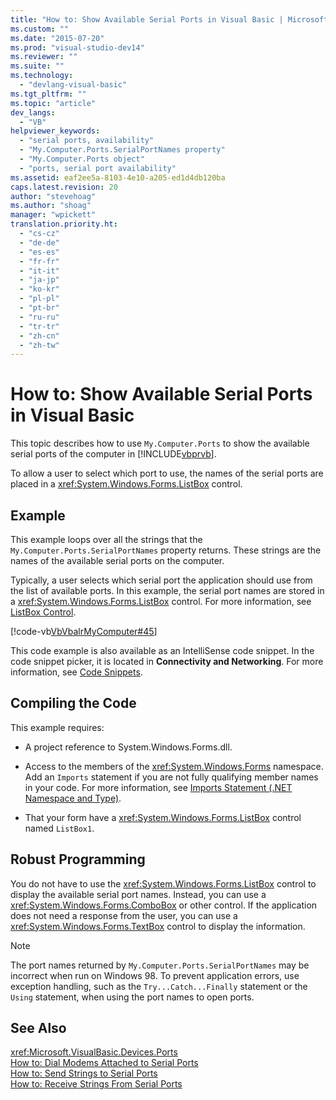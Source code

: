 ```yaml
---
title: "How to: Show Available Serial Ports in Visual Basic | Microsoft Docs"
ms.custom: ""
ms.date: "2015-07-20"
ms.prod: "visual-studio-dev14"
ms.reviewer: ""
ms.suite: ""
ms.technology: 
  - "devlang-visual-basic"
ms.tgt_pltfrm: ""
ms.topic: "article"
dev_langs: 
  - "VB"
helpviewer_keywords: 
  - "serial ports, availability"
  - "My.Computer.Ports.SerialPortNames property"
  - "My.Computer.Ports object"
  - "ports, serial port availability"
ms.assetid: eaf2ee5a-8103-4e10-a205-ed1d4db120ba
caps.latest.revision: 20
author: "stevehoag"
ms.author: "shoag"
manager: "wpickett"
translation.priority.ht: 
  - "cs-cz"
  - "de-de"
  - "es-es"
  - "fr-fr"
  - "it-it"
  - "ja-jp"
  - "ko-kr"
  - "pl-pl"
  - "pt-br"
  - "ru-ru"
  - "tr-tr"
  - "zh-cn"
  - "zh-tw"
---
```

# How to: Show Available Serial Ports in Visual Basic
This topic describes how to use `My.Computer.Ports` to show the available serial ports of the computer in [!INCLUDE[vbprvb](../../../../csharp/programming-guide/concepts/linq/includes/vbprvb_md.md)].  
  
 To allow a user to select which port to use, the names of the serial ports are placed in a <xref:System.Windows.Forms.ListBox> control.  
  
## Example  
 This example loops over all the strings that the `My.Computer.Ports.SerialPortNames` property returns. These strings are the names of the available serial ports on the computer.  
  
 Typically, a user selects which serial port the application should use from the list of available ports. In this example, the serial port names are stored in a <xref:System.Windows.Forms.ListBox> control. For more information, see [ListBox Control](../Topic/ListBox%20Control%20\(Windows%20Forms\).md).  
  
 [!code-vb[VbVbalrMyComputer#45](../../../../visual-basic/developing-apps/programming/computer-resources/codesnippet/VisualBasic/how-to-show-available-serial-ports_1.vb)]  
  
 This code example is also available as an IntelliSense code snippet. In the code snippet picker, it is located in **Connectivity and Networking**. For more information, see [Code Snippets](/visual-studio/ide/code-snippets).  
  
## Compiling the Code  
 This example requires:  
  
-   A project reference to System.Windows.Forms.dll.  
  
-   Access to the members of the <xref:System.Windows.Forms> namespace. Add an `Imports` statement if you are not fully qualifying member names in your code. For more information, see [Imports Statement (.NET Namespace and Type)](../../../../visual-basic/language-reference/statements/imports-statement-net-namespace-and-type.md).  
  
-   That your form have a <xref:System.Windows.Forms.ListBox> control named `ListBox1`.  
  
## Robust Programming  
 You do not have to use the <xref:System.Windows.Forms.ListBox> control to display the available serial port names. Instead, you can use a <xref:System.Windows.Forms.ComboBox> or other control. If the application does not need a response from the user, you can use a <xref:System.Windows.Forms.TextBox> control to display the information.  
  
> [!NOTE]
>  The port names returned by `My.Computer.Ports.SerialPortNames` may be incorrect when run on Windows 98. To prevent application errors, use exception handling, such as the `Try...Catch...Finally` statement or the `Using` statement, when using the port names to open ports.  
  
## See Also  
 <xref:Microsoft.VisualBasic.Devices.Ports>   
 [How to: Dial Modems Attached to Serial Ports](../../../../visual-basic/developing-apps/programming/computer-resources/how-to-dial-modems-attached-to-serial-ports.md)   
 [How to: Send Strings to Serial Ports](../../../../visual-basic/developing-apps/programming/computer-resources/how-to-send-strings-to-serial-ports.md)   
 [How to: Receive Strings From Serial Ports](../../../../visual-basic/developing-apps/programming/computer-resources/how-to-receive-strings-from-serial-ports.md)
